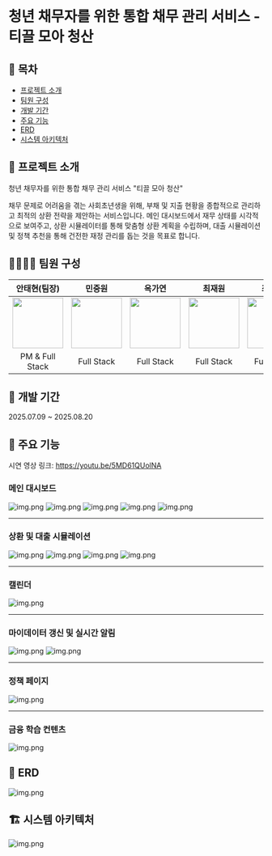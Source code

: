 # 청년 채무자를 위한 통합 채무 관리 서비스 - 티끌 모아 청산

## 📝 목차

- [프로젝트 소개](#-프로젝트-소개)
- [팀원 구성](#-팀원-구성)
- [개발 기간](#-개발-기간)
- [주요 기능](#-주요-기능)
- [ERD](#-erd)
- [시스템 아키텍처](#-시스템-아키텍처)

## 📄 프로젝트 소개

청년 채무자를 위한 통합 채무 관리 서비스 "티끌 모아 청산"

채무 문제로 어려움을 겪는 사회초년생을 위해, 부채 및 지출 현황을 종합적으로 관리하고 최적의 상환 전략을 제안하는 서비스입니다. 메인 대시보드에서 재무 상태를 시각적으로 보여주고, 상환 시뮬레이터를 통해 맞춤형
상환 계획을 수립하며, 대출 시뮬레이션 및 정책 추천을 통해 건전한 재정 관리를 돕는 것을 목표로 합니다.

## 👨‍👩‍👧‍👦 팀원 구성

|                                  안태현(팀장)                                   |                                    민중원                                     |                                   옥가연                                   |                                   최재원                                   |                                    최화진                                     |                                   하주연                                    |
|:--------------------------------------------------------------------------:|:--------------------------------------------------------------------------:|:-----------------------------------------------------------------------:|:-----------------------------------------------------------------------:|:--------------------------------------------------------------------------:|:------------------------------------------------------------------------:|
| <img src="https://avatars.githubusercontent.com/kirikaka?v=4" width="100"> | <img src="https://avatars.githubusercontent.com/JWMin556?v=4" width="100"> | <img src="https://avatars.githubusercontent.com/ockko?v=4" width="100"> | <img src="https://avatars.githubusercontent.com/wotns?v=4" width="100"> | <img src="https://avatars.githubusercontent.com/hwajinee?v=4" width="100"> | <img src="https://avatars.githubusercontent.com/Hajuuu?v=4" width="100"> |
|                              PM & Full Stack                               |                                 Full Stack                                 |                               Full Stack                                |                               Full Stack                                |                                 Full Stack                                 |                                Full Stack                                |

## 📅 개발 기간

2025.07.09 ~ 2025.08.20

## 🔎 주요 기능

시연 영상 링크: https://youtu.be/5MD61QUolNA

### 메인 대시보드

![img.png](profile/service_1.png)
![img.png](profile/service_2.png)
![img.png](profile/service_3.png)
![img.png](profile/service_4.png)
![img.png](profile/service_5.png)

<hr />

### 상환 및 대출 시뮬레이션

![img.png](profile/service_6.png)
![img.png](profile/service_7.png)
![img.png](profile/service_8.png)
![img.png](profile/service_9.png)

<hr />

### 캘린더

![img.png](profile/service_10.png)

<hr />

### 마이데이터 갱신 및 실시간 알림

![img.png](profile/service_11.png)
![img.png](profile/service_12.png)

<hr />

### 정책 페이지

![img.png](profile/service_13.png)

<hr />

### 금융 학습 컨텐츠

![img.png](profile/service_14.png)

## 📐 ERD

![img.png](profile/erd.png)

## 🏗 시스템 아키텍처

![img.png](profile/architecture.png)
